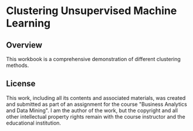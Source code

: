 # Clustering Unsupervised Machine Learning
## Overview 
This workbook is a comprehensive demonstration of different clustering methods. 
## License 
This work, including all its contents and associated materials, was created and submitted as part of an assignment for the course "Business Analytics and Data Mining". 
I am the author of the work, but the copyright and all other intellectual property rights remain with the course instructor and the educational institution.
